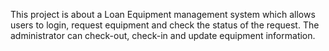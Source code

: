 This project is about a Loan Equipment management system which allows users to login, request equipment and check the status of the request. The administrator can check-out, check-in and update equipment information.
